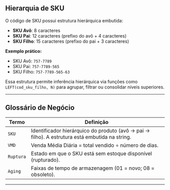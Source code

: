 ## Hierarquia de SKU

O código de SKU possui estrutura hierárquica embutida:

- **SKU Avô**: 8 caracteres  
- **SKU Pai**: 12 caracteres (prefixo do avô + 4 caracteres)  
- **SKU Filho**: 15 caracteres (prefixo do pai + 3 caracteres)  

**Exemplo prático:**

- SKU Avô: `757-7789`  
- SKU Pai: `757-7789-565`  
- SKU Filho: `757-7789-565-63`  

Essa estrutura permite inferência hierárquica via funções como `LEFT(cod_sku_filho, N)` para agrupar, filtrar ou consolidar níveis superiores.

---

## Glossário de Negócio

| Termo     | Definição                                                                                      |
|-----------|----------------------------------------------------------------------------------------------- |
| `SKU`     | Identificador hierárquico do produto (avô → pai → filho). A estrutura está embutida na string. |
| `VMD`     | Venda Média Diária = total vendido ÷ número de dias.                                           |
| `Ruptura` | Estado em que o SKU está sem estoque disponível (rupturado).                                   |
| `Aging`   | Faixas de tempo de armazenagem (01 = novo; 08 = obsoleto).                                     |

---